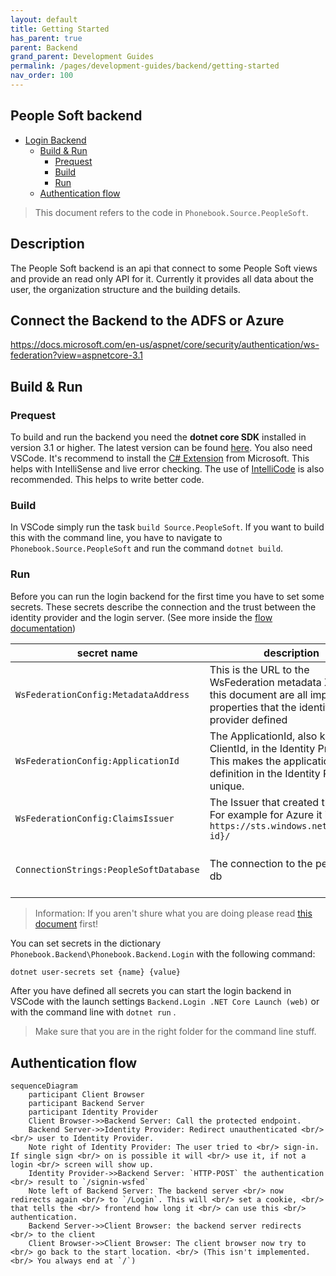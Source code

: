 ```yaml
---
layout: default
title: Getting Started
has_parent: true
parent: Backend
grand_parent: Development Guides
permalink: /pages/development-guides/backend/getting-started
nav_order: 100
---
```


## People Soft backend

- [Login Backend](#login-backend)
  - [Build & Run](#build--run)
    - [Prequest](#prequest)
    - [Build](#build)
    - [Run](#run)
  - [Authentication flow](#authentication-flow)

> This document refers to the code in `Phonebook.Source.PeopleSoft`.

## Description

The People Soft backend is an api that connect to some People Soft views and provide an read only API for it. Currently it provides all data about the user, the organization structure and the building details.

## Connect the Backend to the ADFS or Azure

https://docs.microsoft.com/en-us/aspnet/core/security/authentication/ws-federation?view=aspnetcore-3.1

## Build & Run

### Prequest

To build and run the backend you need the **dotnet core SDK** installed in version 3.1 or higher. The latest version can be found [here](dot.net).
You also need VSCode. It's recommend to install the [C# Extension](https://marketplace.visualstudio.com/items?itemName=ms-vscode.csharp) from Microsoft. This helps with IntelliSense and live error checking. The use of [IntelliCode](https://marketplace.visualstudio.com/items?itemName=VisualStudioExptTeam.vscodeintellicode) is also recommended. This helps to write better code.

### Build

In VSCode simply run the task `build Source.PeopleSoft`. If you want to build this with the command line, you have to navigate to `Phonebook.Source.PeopleSoft` and run the command `dotnet build`.

### Run

Before you can run the login backend for the first time you have to set some secrets. These secrets describe the connection and the trust between the identity provider and the login server. (See more inside the [flow documentation](#authentication-flow))

| secret name                            | description                                                                                                                                 | sample                                                                                                                                                                                |
| -------------------------------------- | ------------------------------------------------------------------------------------------------------------------------------------------- | ------------------------------------------------------------------------------------------------------------------------------------------------------------------------------------- |
| `WsFederationConfig:MetadataAddress`   | This is the URL to the WsFederation metadata XML. In this document are all important properties that the identity provider defined          | In Azure AD it looks like this: `https://login.microsoftonline.com/{tenant-id}/federationmetadata/2007-06/federationmetadata.xml`                                                     |
| `WsFederationConfig:ApplicationId`     | The ApplicationId, also known as ClientId, in the Identity Provider. This makes the application definition in the Identity Provider unique. | 63d78047-cd41-4480-bd61-6ba21522503d                                                                                                                                                  |
| `WsFederationConfig:ClaimsIssuer`      | The Issuer that created the claim. For example for Azure it is `https://sts.windows.net/{tenant-id}/`                                       | `https://sts.windows.net/2f5af4bb-2ab0-4b54-87a0-9ce3ca95a9d0/`                                                                                                                       |
| `ConnectionStrings:PeopleSoftDatabase` | The connection to the people soft db                                                                                                        | `Data Source=(DESCRIPTION=(ADDRESS=(PROTOCOL=TCP)(HOST=dbserver.domain.de)(PORT=1521))(CONNECT_DATA=(SERVICE_NAME=servicename)));User Id=databaseuser;Password=databaseuserpassword;` |

> Information: If you aren't shure what you are doing please read [this document](https://docs.microsoft.com/aspnet/core/security/authentication/ws-federation?view=aspnetcore-3.1) first!

You can set secrets in the dictionary `Phonebook.Backend\Phonebook.Backend.Login` with the following command:

```bash
dotnet user-secrets set {name} {value}
```

After you have defined all secrets you can start the login backend in VSCode with the launch settings `Backend.Login .NET Core Launch (web)` or with the command line with `dotnet run` .

> Make sure that you are in the right folder for the command line stuff.

## Authentication flow

```mermaid
sequenceDiagram
    participant Client Browser
    participant Backend Server
    participant Identity Provider
    Client Browser->>Backend Server: Call the protected endpoint.
    Backend Server->>Identity Provider: Redirect unauthenticated <br/><br/> user to Identity Provider.
    Note right of Identity Provider: The user tried to <br/> sign-in. If single sign <br/> on is possible it will <br/> use it, if not a login <br/> screen will show up.
    Identity Provider->>Backend Server: `HTTP-POST` the authentication <br/> result to `/signin-wsfed`
    Note left of Backend Server: The backend server <br/> now redirects again <br/> to `/Login`. This will <br/> set a cookie, <br/> that tells the <br/> frontend how long it <br/> can use this <br/> authentication.
    Backend Server->>Client Browser: the backend server redirects <br/> to the client
    Client Browser->>Client Browser: The client browser now try to <br/> go back to the start location. <br/> (This isn't implemented. <br/> You always end at `/`)
```
